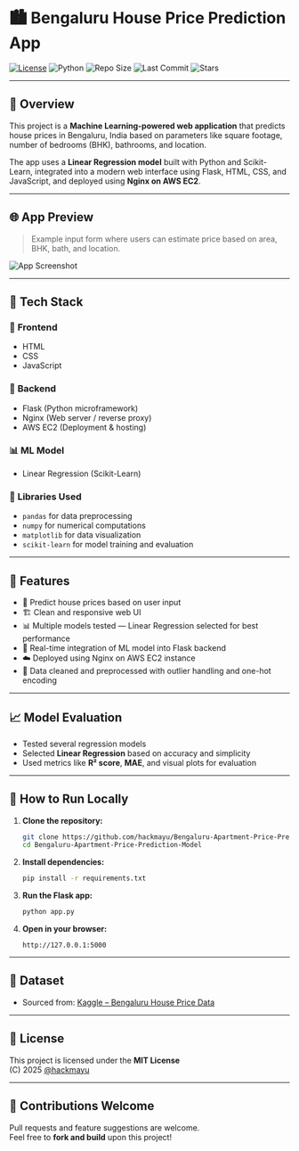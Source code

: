 # 🏙️ **Bengaluru House Price Prediction App**

[![License](https://img.shields.io/github/license/hackmayu/Bengaluru-Apartment-Price-Prediction-Model)](https://github.com/hackmayu/Bengaluru-Apartment-Price-Prediction-Model/blob/main/LICENSE)
![Python](https://img.shields.io/badge/python-3.8%2B-blue)
![Repo Size](https://img.shields.io/github/repo-size/hackmayu/Bengaluru-Apartment-Price-Prediction-Model)
![Last Commit](https://img.shields.io/github/last-commit/hackmayu/Bengaluru-Apartment-Price-Prediction-Model)
![Stars](https://img.shields.io/github/stars/hackmayu/Bengaluru-Apartment-Price-Prediction-Model?style=social)

---

## 🌟 **Overview**

This project is a **Machine Learning-powered web application** that predicts house prices in Bengaluru, India based on parameters like square footage, number of bedrooms (BHK), bathrooms, and location.

The app uses a **Linear Regression model** built with Python and Scikit-Learn, integrated into a modern web interface using Flask, HTML, CSS, and JavaScript, and deployed using **Nginx on AWS EC2**.

---

## 🌐 **App Preview**

> Example input form where users can estimate price based on area, BHK, bath, and location.

![App Screenshot](screenshot.png)

---

## 🚀 **Tech Stack**

### 🔧 **Frontend**
- HTML  
- CSS  
- JavaScript  

### 🔗 **Backend**
- Flask (Python microframework)  
- Nginx (Web server / reverse proxy)  
- AWS EC2 (Deployment & hosting)  

### 📊 **ML Model**
- Linear Regression (Scikit-Learn)  

### 🧰 **Libraries Used**
- `pandas` for data preprocessing  
- `numpy` for numerical computations  
- `matplotlib` for data visualization  
- `scikit-learn` for model training and evaluation  

---

## 🎯 **Features**

- 📌 Predict house prices based on user input  
- 🏗️ Clean and responsive web UI  
- 📊 Multiple models tested — Linear Regression selected for best performance  
- 🔄 Real-time integration of ML model into Flask backend  
- ☁️ Deployed using Nginx on AWS EC2 instance  
- 🧹 Data cleaned and preprocessed with outlier handling and one-hot encoding  

---

## 📈 **Model Evaluation**

- Tested several regression models  
- Selected **Linear Regression** based on accuracy and simplicity  
- Used metrics like **R² score**, **MAE**, and visual plots for evaluation  

---

## 📁 **How to Run Locally**

1. **Clone the repository:**
   ```bash
   git clone https://github.com/hackmayu/Bengaluru-Apartment-Price-Prediction-Model.git
   cd Bengaluru-Apartment-Price-Prediction-Model
   ```

2. **Install dependencies:**
   ```bash
   pip install -r requirements.txt
   ```

3. **Run the Flask app:**
   ```bash
   python app.py
   ```

4. **Open in your browser:**
   ```
   http://127.0.0.1:5000
   ```

---

## 📂 **Dataset**

- Sourced from: [Kaggle – Bengaluru House Price Data](https://www.kaggle.com/datasets/amitabhajoy/bengaluru-house-price-data)

---

## 📜 **License**

This project is licensed under the **MIT License**  
(C) 2025 [@hackmayu](https://github.com/hackmayu)

---

## 🙌 **Contributions Welcome**

Pull requests and feature suggestions are welcome.  
Feel free to **fork and build** upon this project!

